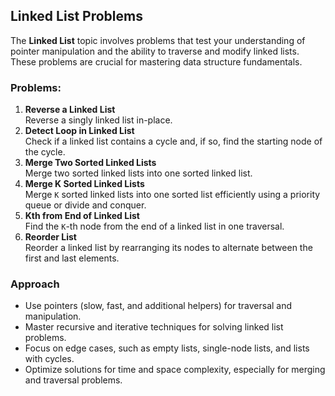 ## Linked List Problems  
The **Linked List** topic involves problems that test your understanding of pointer manipulation and the ability to traverse and modify linked lists. These problems are crucial for mastering data structure fundamentals.

### Problems:  
1. **Reverse a Linked List**  
   Reverse a singly linked list in-place.  
2. **Detect Loop in Linked List**  
   Check if a linked list contains a cycle and, if so, find the starting node of the cycle.  
3. **Merge Two Sorted Linked Lists**  
   Merge two sorted linked lists into one sorted linked list.  
4. **Merge K Sorted Linked Lists**  
   Merge `K` sorted linked lists into one sorted list efficiently using a priority queue or divide and conquer.  
5. **Kth from End of Linked List**  
   Find the `K`-th node from the end of a linked list in one traversal.  
6. **Reorder List**  
   Reorder a linked list by rearranging its nodes to alternate between the first and last elements.  

### Approach  
- Use pointers (slow, fast, and additional helpers) for traversal and manipulation.  
- Master recursive and iterative techniques for solving linked list problems.  
- Focus on edge cases, such as empty lists, single-node lists, and lists with cycles.  
- Optimize solutions for time and space complexity, especially for merging and traversal problems.
